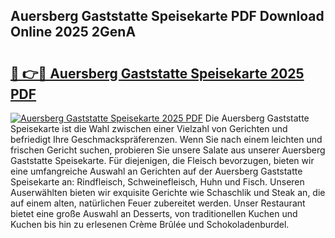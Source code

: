 ## Auersberg Gaststatte Speisekarte PDF Download Online 2025 2GenA

# <h2><a href="http://gcat9j.nevu.top/?p=Auersberg+Gaststatte+Speisekarte">🔗 👉🔴 Auersberg Gaststatte Speisekarte 2025 PDF</a></h2>

[![Auersberg Gaststatte Speisekarte 2025 PDF](https://i.imgur.com/dBaPXMq.png)](http://gcat9j.nevu.top/?p=Auersberg+Gaststatte+Speisekarte)
Die Auersberg Gaststatte Speisekarte ist die Wahl zwischen einer Vielzahl von Gerichten und befriedigt Ihre Geschmackspräferenzen. Wenn Sie nach einem leichten und frischen Gericht suchen, probieren Sie unsere Salate aus unserer Auersberg Gaststatte Speisekarte. Für diejenigen, die Fleisch bevorzugen, bieten wir eine umfangreiche Auswahl an Gerichten auf der Auersberg Gaststatte Speisekarte an: Rindfleisch, Schweinefleisch, Huhn und Fisch. Unseren Auserwählten bieten wir exquisite Gerichte wie Schaschlik und Steak an, die auf einem alten, natürlichen Feuer zubereitet werden. Unser Restaurant bietet eine große Auswahl an Desserts, von traditionellen Kuchen und Kuchen bis hin zu erlesenen Crème Brûlée und Schokoladenburdel.
